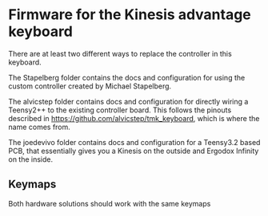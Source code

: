 # Firmware for the Kinesis advantage keyboard

There are at least two different ways to replace the controller in this keyboard.

The Stapelberg folder contains the docs and configuration for using the custom controller created by Michael Stapelberg.

The alvicstep folder contains docs and configuration for directly wiring a  Teensy2++ to the existing controller board. This follows the pinouts described in https://github.com/alvicstep/tmk_keyboard, which is where the name comes from. 

The joedevivo folder contains docs and configuration for a Teensy3.2 based PCB, that essentially gives you a Kinesis on the outside and Ergodox Infinity on the inside.

## Keymaps
Both hardware solutions should work with the same keymaps


